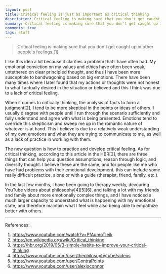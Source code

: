 ```yaml
---
layout: post
title: Critical feeling is just as important as critical thinking
description: Critical feeling is making sure that you don't get caught up in other people's feelings. I believe this can improve and better our communication.
summary: Critical feeling is making sure that you don't get caught up in other people's feelings. I believe this can improve and better our communication.
comments: true
tags: stuff
---
```


>Critical feeling is making sure that you don't get caught up in other people's feelings.[1]

I like this idea a lot because it clarifies a problem that I have often had. My emotional conviction on my values and ethics have often been weak, untethered on clear principled thought, and thus I have been more susceptible to bandwagoning based on big emotions. There have been many times where I later found that my actions or thoughts were not honest to what I actually desired in the situation or believed and this I think was due to a lack of critical feeling.

When it comes to critically thinking, the analysis of facts to form a judgment[2], I tend to be more skeptical in the points or ideas of others. I usually disagree with people until I run through the scenario sufficiently and fully understand and agree with what is being presented. Emotions tend to override this skepticism and sweep me up in the romantic nature of whatever is at hand. This I believe is due to a relatively weak understanding of my own emotions and what they are trying to communicate to me, as well as a lack of practice in working with them.

The new question is how to practice and develop critical feeling. As for critical thinking, according to this article in the HBR[3], there are three things that can help you: question assumptions, reason through logic, and diversify thought. I believe these are the same, and for people like me who have had problems with their emotional development, this can include some really difficult practice, alone or with a guide (therapist, friend, family, etc.).

In the last few months, I have been going to therapy weekly, devouring YouTube videos about philosophy[4][5][6], and talking a lot with my friends and family about more emotionally complex things, and I have noticed a much larger capacity to understand what is happening with my emotional state, and therefore maintain what I feel while also being able to empathize better with others.

---
References:

1. <https://www.youtube.com/watch?v=PfAumoTIeik>
2. <https://en.wikipedia.org/wiki/Critical_thinking>
3. <https://hbr.org/2019/05/3-simple-habits-to-improve-your-critical-thinking>
4. <https://www.youtube.com/user/thephilosophytube/videos>
5. <https://www.youtube.com/user/ContraPoints>
6. <https://www.youtube.com/user/alexjoconnor>